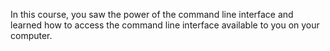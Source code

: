 In this course, you saw the power of the command line interface and learned how to access the command line interface available to you on your computer.
